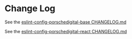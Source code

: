 # Change Log

See the [eslint-config-porschedigital-base CHANGELOG.md](./packages/eslint-config-porschedigital-base/CHANGELOG.md)

See the [eslint-config-porschedigital-react CHANGELOG.md](./packages/eslint-config-porschedigital-react/CHANGELOG.md)
